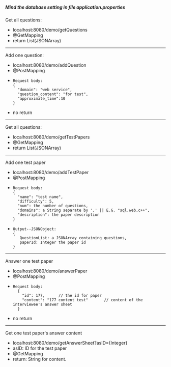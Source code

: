 ##### Mind the database setting in file *application.properties*

Get all questions:
- localhost:8080/demo/getQuestions
- @GetMapping
- return List<Question>(JSONArray)
---
Add one question:
- localhost:8080/demo/addQuestion
- @PostMapping
-     Request body:
      {
        "domain": "web service",
        "question_content": "for test",
        "approximate_time":10
      }
- no return
---

Get all questions:
- localhost:8080/demo/getTestPapers
- @GetMapping
- return List<Testpaper>(JSONArray)
---
Add one test paper
- localhost:8080/demo/addTestPaper
- @PostMapping
-     Request body:
      {
        "name": "test name",
        "difficulty": 5,
        "num": the number of questions,
        "domains": a String separate by ',' || E.G. "sql,web,c++",
        "description": the paper description 
      }
-     Output--JSONObject:
      {
         QuestionList: a JSONArray containing questions,
         paperId: Integer the paper id
      }
---
Answer one test paper
- localhost:8080/demo/answerPaper
- @PostMapping
-     Request body:
        {
          "id": 177,      // the id for paper
          "content": "177 content test"       // content of the interviewee's answer sheet
        }
- no return 
-----
Get one test paper's answer content
- localhost:8080/demo/getAnswerSheet?asID={Integer}   
- asID: ID for the test paper
- @GetMapping
- return: String for content.